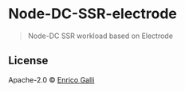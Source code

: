 # Node-DC-SSR-electrode
> Node-DC SSR workload based on Electrode

## License

Apache-2.0 © [Enrico Galli]()


